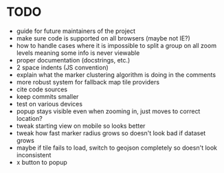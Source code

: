 # TODO
- guide for future maintainers of the project
- make sure code is supported on all browsers (maybe not IE?)
- how to handle cases where it is impossible to split a group on all zoom levels meaning some info is never viewable
- proper documentation (docstrings, etc.)
- 2 space indents (JS convention)
- explain what the marker clustering algorithm is doing in the comments
- more robust system for fallback map tile providers
- cite code sources
- keep commits smaller
- test on various devices
- popup stays visible even when zooming in, just moves to correct location?
- tweak starting view on mobile so looks better
- tweak how fast marker radius grows so doesn't look bad if dataset grows
- maybe if tile fails to load, switch to geojson completely so doesn't look inconsistent
- x button to popup
